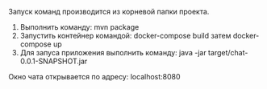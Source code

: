 Запуск команд производится из корневой папки проекта.
1. Выполнить команду: mvn package
2. Запустить контейнер командой: docker-compose build затем docker-compose up
3. Для запуса приложения выполнить команду: java  -jar target/chat-0.0.1-SNAPSHOT.jar

Окно чата открывается по адресу: localhost:8080